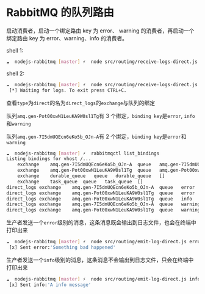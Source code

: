 # RabbitMQ 的队列路由

启动消费者，启动一个绑定路由 key 为 error、 warning 的消费者，再启动一个绑定路由 key 为 error、warning、info 的消费者。

shell 1:

```bash
☁  nodejs-rabbitmq [master] ⚡  node src/routing/receive-logs-direct.js warning error > src/routing/logs_from_rabbit.log
```

shell 2:

```bash
☁  nodejs-rabbitmq [master] ⚡  node src/routing/receive-logs-direct.js error info warning
 [*] Waiting for logs. To exit press CTRL+C.
```

查看`type`为`direct`的名为`direct_logs`的`exchange`与队列的绑定

队列`amq.gen-Pot00xwN1LeuKA9W0sl1Tg`有 3 个绑定，`binding key`是`error`, `info`和`warning`

队列`amq.gen-7I5dmUQEcn6eKo5b_OJn-A`有 2 个绑定，`binding key`是`error`和`warning`

```bash
☁  nodejs-rabbitmq [master] ⚡  rabbitmqctl list_bindings
Listing bindings for vhost /...
	exchange	amq.gen-7I5dmUQEcn6eKo5b_OJn-A	queue	amq.gen-7I5dmUQEcn6eKo5b_OJn-A	[]
	exchange	amq.gen-Pot00xwN1LeuKA9W0sl1Tg	queue	amq.gen-Pot00xwN1LeuKA9W0sl1Tg	[]
	exchange	durable_queue	queue	durable_queue	[]
	exchange	task_queue	queue	task_queue	[]
direct_logs	exchange	amq.gen-7I5dmUQEcn6eKo5b_OJn-A	queue	error	[]
direct_logs	exchange	amq.gen-Pot00xwN1LeuKA9W0sl1Tg	queue	error	[]
direct_logs	exchange	amq.gen-Pot00xwN1LeuKA9W0sl1Tg	queue	info	[]
direct_logs	exchange	amq.gen-7I5dmUQEcn6eKo5b_OJn-A	queue	warning	[]
direct_logs	exchange	amq.gen-Pot00xwN1LeuKA9W0sl1Tg	queue	warning	[]
```

生产者发送一个`error`级别的消息，这条消息既会输出到日志文件，也会在终端中打印出来

```bash
☁  nodejs-rabbitmq [master] ⚡  node src/routing/emit-log-direct.js error "Something bad happened"
 [x] Sent error:'Something bad happened'
```

生产者发送一个`info`级别的消息，这条消息不会输出到日志文件，只会在终端中打印出来

```bash
☁  nodejs-rabbitmq [master] ⚡  node src/routing/emit-log-direct.js info "A info message"
 [x] Sent info:'A info message'
```
